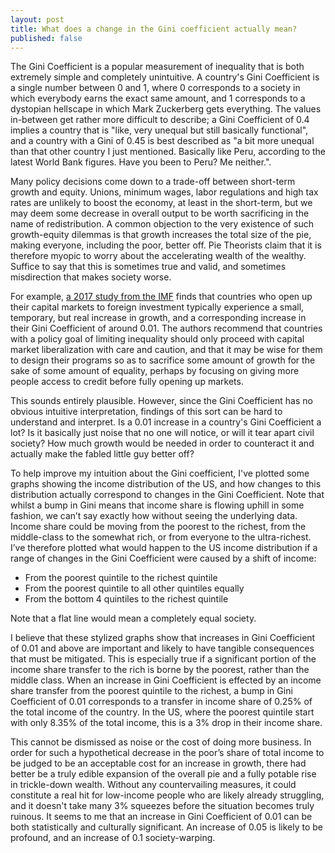 ```yaml
---
layout: post
title: What does a change in the Gini coefficient actually mean?
published: false
---
```

The Gini Coefficient is a popular measurement of inequality that is both extremely simple and completely unintuitive. A country's Gini Coefficient is a single number between 0 and 1, where 0 corresponds to a society in which everybody earns the exact same amount, and 1 corresponds to a dystopian hellscape in which Mark Zuckerberg gets everything. The values in-between get rather more difficult to describe; a Gini Coefficient of 0.4 implies a country that is "like, very unequal but still basically functional", and a country with a Gini of 0.45 is best described as "a bit more unequal than that other country I just mentioned. Basically like Peru, according to the latest World Bank figures. Have you been to Peru? Me neither.".

Many policy decisions come down to a trade-off between short-term growth and equity. Unions, minimum wages, labor regulations and high tax rates are unlikely to boost the economy, at least in the short-term, but we may deem some decrease in overall output to be worth sacrificing in the name of redistribution. A common objection to the very existence of such growth-equity dilemmas is that growth increases the total size of the pie, making everyone, including the poor, better off. Pie Theorists claim that it is therefore myopic to worry about the accelerating wealth of the wealthy. Suffice to say that this is sometimes true and valid, and sometimes misdirection that makes society worse.

For example, [a 2017 study from the IMF](https://blogs.imf.org/2015/11/24/openness-and-inequality-distributional-impacts-of-capital-account-liberalization/#more-10715) finds that countries who open up their capital markets to foreign investment typically experience a small, temporary, but real increase in growth, and a corresponding increase in their Gini Coefficient of around 0.01. The authors recommend that countries with a policy goal of limiting inequality should only proceed with capital market liberalization with care and caution, and that it may be wise for them to design their programs so as to sacrifice some amount of growth for the sake of some amount of equality, perhaps by focusing on giving more people access to credit before fully opening up markets.

This sounds entirely plausible. However, since the Gini Coefficient has no obvious intuitive interpretation, findings of this sort can be hard to understand and interpret. Is a 0.01 increase in a country's Gini Coefficient a lot? Is it basically just noise that no one will notice, or will it tear apart civil society? How much growth would be needed in order to counteract it and actually make the fabled little guy better off?

To help improve my intuition about the Gini coefficient, I've plotted some graphs showing the income distribution of the US, and how changes to this distribution actually correspond to changes in the Gini Coefficient. Note that whilst a bump in Gini means that income share is flowing uphill in some fashion, we can’t say exactly how without seeing the underlying data. Income share could be moving from the poorest to the richest, from the middle-class to the somewhat rich, or from everyone to the ultra-richest. I’ve therefore plotted what would happen to the US income distribution if a range of changes in the Gini Coefficient were caused by a shift of income:

* From the poorest quintile to the richest quintile
* From the poorest quintile to all other quintiles equally
* From the bottom 4 quintiles to the richest quintile

Note that a flat line would mean a completely equal society.

I believe that these stylized graphs show that increases in Gini Coefficient of 0.01 and above are important and likely to have tangible consequences that must be mitigated. This is especially true if a significant portion of the income share transfer to the rich is borne by the poorest, rather than the middle class. When an increase in Gini Coefficient is effected by an income share transfer from the poorest quintile to the richest, a bump in Gini Coefficient of 0.01 corresponds to a transfer in income share of 0.25% of the total income of the country. In the US, where the poorest quintile start with only 8.35% of the total income, this is a 3% drop in their income share.

This cannot be dismissed as noise or the cost of doing more business. In order for such a hypothetical decrease in the poor’s share of total income to be judged to be an acceptable cost for an increase in growth, there had better be a truly edible expansion of the overall pie and a fully potable rise in trickle-down wealth. Without any countervailing measures, it could constitute a real hit for low-income people who are likely already struggling, and it doesn't take many 3% squeezes before the situation becomes truly ruinous. It seems to me that an increase in Gini Coefficient of 0.01 can be both statistically and culturally significant. An increase of 0.05 is likely to be profound, and an increase of 0.1 society-warping.
